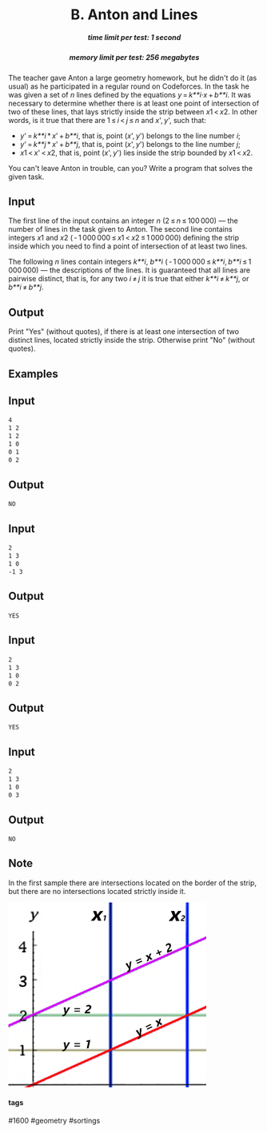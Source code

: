 <h1 style='text-align: center;'> B. Anton and Lines</h1>

<h5 style='text-align: center;'>time limit per test: 1 second</h5>
<h5 style='text-align: center;'>memory limit per test: 256 megabytes</h5>

The teacher gave Anton a large geometry homework, but he didn't do it (as usual) as he participated in a regular round on Codeforces. In the task he was given a set of *n* lines defined by the equations *y* = *k**i*·*x* + *b**i*. It was necessary to determine whether there is at least one point of intersection of two of these lines, that lays strictly inside the strip between *x*1 < *x*2. In other words, is it true that there are 1 ≤ *i* < *j* ≤ *n* and *x*', *y*', such that: 

* *y*' = *k**i* * *x*' + *b**i*, that is, point (*x*', *y*') belongs to the line number *i*;
* *y*' = *k**j* * *x*' + *b**j*, that is, point (*x*', *y*') belongs to the line number *j*;
* *x*1 < *x*' < *x*2, that is, point (*x*', *y*') lies inside the strip bounded by *x*1 < *x*2.

You can't leave Anton in trouble, can you? Write a program that solves the given task.

## Input

The first line of the input contains an integer *n* (2 ≤ *n* ≤ 100 000) — the number of lines in the task given to Anton. The second line contains integers *x*1 and *x*2 ( - 1 000 000 ≤ *x*1 < *x*2 ≤ 1 000 000) defining the strip inside which you need to find a point of intersection of at least two lines.

The following *n* lines contain integers *k**i*, *b**i* ( - 1 000 000 ≤ *k**i*, *b**i* ≤ 1 000 000) — the descriptions of the lines. It is guaranteed that all lines are pairwise distinct, that is, for any two *i* ≠ *j* it is true that either *k**i* ≠ *k**j*, or *b**i* ≠ *b**j*.

## Output

Print "Yes" (without quotes), if there is at least one intersection of two distinct lines, located strictly inside the strip. Otherwise print "No" (without quotes).

## Examples

## Input


```
4  
1 2  
1 2  
1 0  
0 1  
0 2  

```
## Output


```
NO
```
## Input


```
2  
1 3  
1 0  
-1 3  

```
## Output


```
YES
```
## Input


```
2  
1 3  
1 0  
0 2  

```
## Output


```
YES
```
## Input


```
2  
1 3  
1 0  
0 3  

```
## Output


```
NO
```
## Note

In the first sample there are intersections located on the border of the strip, but there are no intersections located strictly inside it.

 ![](images/bce4b00e8484c4b8a0da4f7bc24c434646f679b2.png) 

#### tags 

#1600 #geometry #sortings 